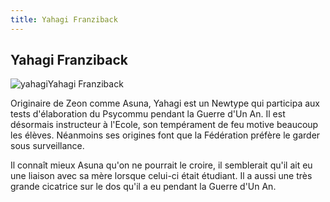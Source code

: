 ```yaml
---
title: Yahagi Franziback
---
```


Yahagi Franziback
-----------------

![yahagi](/images/stories/manga/ecoleduciel/persos/yahagi.jpg)Yahagi Franziback


Originaire de Zeon comme Asuna, Yahagi est un Newtype qui participa aux tests d'élaboration du Psycommu pendant la Guerre d'Un An. Il est désormais instructeur à l'Ecole, son tempérament de feu motive beaucoup les élèves. Néanmoins ses origines font que la Fédération préfère le garder sous surveillance.


Il connaît mieux Asuna qu'on ne pourrait le croire, il semblerait qu'il ait eu une liaison avec sa mère lorsque celui-ci était étudiant. Il a aussi une très grande cicatrice sur le dos qu'il a eu pendant la Guerre d'Un An.

